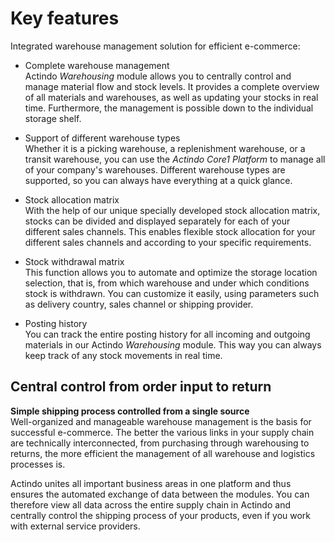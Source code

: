 # Key features

Integrated warehouse management solution for efficient e-commerce:

- Complete warehouse management  
    Actindo *Warehousing* module allows you to centrally control and manage material flow and stock levels. It provides a complete overview of all materials and warehouses, as well as updating your stocks in real time. Furthermore, the management is possible down to the individual storage shelf.

- Support of different warehouse types  
    Whether it is a picking warehouse, a replenishment warehouse, or a transit warehouse, you can use the *Actindo Core1 Platform* to manage all of your company's warehouses. Different warehouse types are supported, so you can always have everything at a quick glance. 

- Stock allocation matrix  
    With the help of our unique specially developed stock allocation matrix, stocks can be divided and displayed separately for each of your different sales channels. This enables flexible stock allocation for your different sales channels and according to your specific requirements. 

- Stock withdrawal matrix  
    This function allows you to automate and optimize the storage location selection, that is, from which warehouse and under which conditions stock is withdrawn. You can customize it easily, using parameters such as delivery country, sales channel or shipping provider.

- Posting history  
    You can track the entire posting history for all incoming and outgoing materials in our Actindo *Warehousing* module. This way you can always keep track of any stock movements in real time. 

[comment]: <> (Julian: IQS-Möglichkeit erwähnen, auch wenn in unserer Doku noch nicht beschrieben?)

## Central control from order input to return

**Simple shipping process controlled from a single source**  
Well-organized and manageable warehouse management is the basis for successful e-commerce. The better the various links in your supply chain are technically interconnected, from purchasing through warehousing to returns, the more efficient the management of all warehouse and logistics processes is.

Actindo unites all important business areas in one platform and thus ensures the automated exchange of data between the modules. You can therefore view all data across the entire supply chain in Actindo and centrally control the shipping process of your products, even if you work with external service providers.  



 